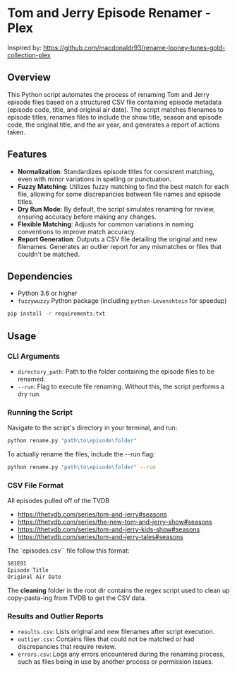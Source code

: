 # Tom and Jerry Episode Renamer - Plex
Inspired by: https://github.com/macdonaldr93/rename-looney-tunes-gold-collection-plex

## Overview
This Python script automates the process of renaming Tom and Jerry episode files based on a structured CSV file containing episode metadata (episode code, title, and original air date). The script matches filenames to episode titles, renames files to include the show title, season and episode code, the original title, and the air year, and generates a report of actions taken.

## Features
- **Normalization**: Standardizes episode titles for consistent matching, even with minor variations in spelling or punctuation.
- **Fuzzy Matching**: Utilizes fuzzy matching to find the best match for each file, allowing for some discrepancies between file names and episode titles.
- **Dry Run Mode**: By default, the script simulates renaming for review, ensuring accuracy before making any changes.
- **Flexible Matching**: Adjusts for common variations in naming conventions to improve match accuracy.
- **Report Generation**: Outputs a CSV file detailing the original and new filenames. Generates an outlier report for any mismatches or files that couldn't be matched.

## Dependencies
- Python 3.6 or higher
- `fuzzywuzzy` Python package (including `python-Levenshtein` for speedup)

```bash
pip install -r requirements.txt
```

## Usage
### CLI Arguments
- `directory_path`: Path to the folder containing the episode files to be renamed.
- `--run`: Flag to execute file renaming. Without this, the script performs a dry run.

### Running the Script
Navigate to the script's directory in your terminal, and run:
```bash
python rename.py "path\to\episode\folder"
```

To actually rename the files, include the --run flag:
```bash
python rename.py "path\to\episode\folder" --run
```

### CSV File Format
All episodes pulled off of the TVDB
- https://thetvdb.com/series/tom-and-jerry#seasons
- https://thetvdb.com/series/the-new-tom-and-jerry-show#seasons
- https://thetvdb.com/series/tom-and-jerry-kids-show#seasons
- https://thetvdb.com/series/tom-and-jerry-tales#seasons

The `episodes.csv`` file follow this format:
```bash
S01E01
Episode Title
Original Air Date
```

The **cleaning** folder in the root dir contains the regex script used to clean up copy-pasta-ing from TVDB to get the CSV data.

### Results and Outlier Reports
- `results.csv`: Lists original and new filenames after script execution.
- `outlier.csv`: Contains files that could not be matched or had discrepancies that require review.
- `errors.csv`: Logs any errors encountered during the renaming process, such as files being in use by another process or permission issues.
